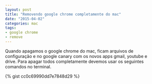 ```yaml
---
layout: post
title: "Removendo google chrome completamente do mac"
date: "2015-04-02"
categories: mac
tags:
- google chrome
- remove
---
```


Quando apagamos o google chrome do mac, ficam arquivos de configuração e no google canary com os novos apps gmail, youtube e drive. Para apagar todos completamente devemos usar os seguintes comandos no terminal.

{% gist cc0c69990dd7e7848d29 %}
